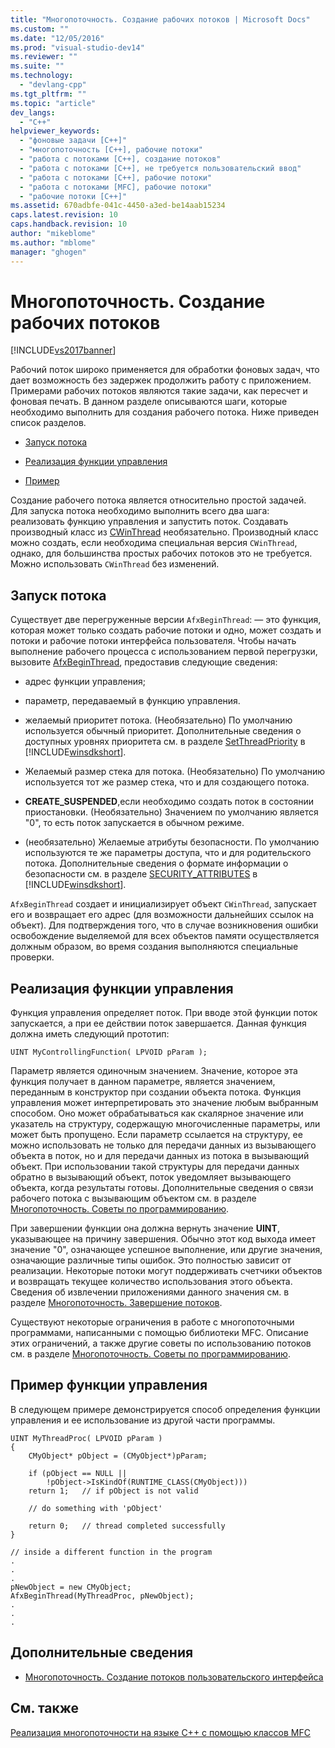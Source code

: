```yaml
---
title: "Многопоточность. Создание рабочих потоков | Microsoft Docs"
ms.custom: ""
ms.date: "12/05/2016"
ms.prod: "visual-studio-dev14"
ms.reviewer: ""
ms.suite: ""
ms.technology: 
  - "devlang-cpp"
ms.tgt_pltfrm: ""
ms.topic: "article"
dev_langs: 
  - "C++"
helpviewer_keywords: 
  - "фоновые задачи [C++]"
  - "многопоточность [C++], рабочие потоки"
  - "работа с потоками [C++], создание потоков"
  - "работа с потоками [C++], не требуется пользовательский ввод"
  - "работа с потоками [C++], рабочие потоки"
  - "работа с потоками [MFC], рабочие потоки"
  - "рабочие потоки [C++]"
ms.assetid: 670adbfe-041c-4450-a3ed-be14aab15234
caps.latest.revision: 10
caps.handback.revision: 10
author: "mikeblome"
ms.author: "mblome"
manager: "ghogen"
---
```

# Многопоточность. Создание рабочих потоков
[!INCLUDE[vs2017banner](../../assembler/inline/includes/vs2017banner.md)]

Рабочий поток широко применяется для обработки фоновых задач, что дает возможность без задержек продолжить работу с приложением.  Примерами рабочих потоков являются такие задачи, как пересчет и фоновая печать.  В данном разделе описываются шаги, которые необходимо выполнить для создания рабочего потока.  Ниже приведен список разделов.  
  
-   [Запуск потока](#_core_starting_the_thread)  
  
-   [Реализация функции управления](#_core_implementing_the_controlling_function)  
  
-   [Пример](#_core_controlling_function_example)  
  
 Создание рабочего потока является относительно простой задачей.  Для запуска потока необходимо выполнить всего два шага: реализовать функцию управления и запустить поток.  Создавать производный класс из [CWinThread](../../mfc/reference/cwinthread-class.md) необязательно.  Производный класс можно создать, если необходима специальная версия `CWinThread`, однако, для большинства простых рабочих потоков это не требуется.  Можно использовать `CWinThread` без изменений.  
  
##  <a name="_core_starting_the_thread"></a> Запуск потока  
 Существует две перегруженные версии `AfxBeginThread`: — это функция, которая может только создать рабочие потоки и одно, может создать и потоки и рабочие потоки интерфейса пользователя.  Чтобы начать выполнение рабочего процесса с использованием первой перегрузки, вызовите [AfxBeginThread](../Topic/AfxBeginThread.md), предоставив следующие сведения:  
  
-   адрес функции управления;  
  
-   параметр, передаваемый в функцию управления.  
  
-   желаемый приоритет потока. \(Необязательно\)  По умолчанию используется обычный приоритет.  Дополнительные сведения о доступных уровнях приоритета см. в разделе [SetThreadPriority](http://msdn.microsoft.com/library/windows/desktop/ms686277) в [!INCLUDE[winsdkshort](../../atl/reference/includes/winsdkshort_md.md)].  
  
-   Желаемый размер стека для потока. \(Необязательно\)  По умолчанию используется тот же размер стека, что и для создающего потока.  
  
-   **CREATE\_SUSPENDED**,если необходимо создать поток в состоянии приостановки. \(Необязательно\)  Значением по умолчанию является "0", то есть поток запускается в обычном режиме.  
  
-   \(необязательно\) Желаемые атрибуты безопасности.  По умолчанию используются те же параметры доступа, что и для родительского потока.  Дополнительные сведения о формате информации о безопасности см. в разделе [SECURITY\_ATTRIBUTES](http://msdn.microsoft.com/library/windows/desktop/aa379560) в [!INCLUDE[winsdkshort](../../atl/reference/includes/winsdkshort_md.md)].  
  
 `AfxBeginThread` создает и инициализирует объект `CWinThread`, запускает его и возвращает его адрес \(для возможности дальнейших ссылок на объект\).  Для подтверждения того, что в случае возникновения ошибки освобождение выделяемой для всех объектов памяти осуществляется должным образом, во время создания выполняются специальные проверки.  
  
##  <a name="_core_implementing_the_controlling_function"></a> Реализация функции управления  
 Функция управления определяет поток.  При вводе этой функции поток запускается, а при ее действии поток завершается.  Данная функция должна иметь следующий прототип:  
  
```  
UINT MyControllingFunction( LPVOID pParam );  
```  
  
 Параметр является одиночным значением.  Значение, которое эта функция получает в данном параметре, является значением, переданным в конструктор при создании объекта потока.  Функция управления может интерпретировать это значение любым выбранным способом.  Оно может обрабатываться как скалярное значение или указатель на структуру, содержащую многочисленные параметры, или может быть пропущено.  Если параметр ссылается на структуру, ее можно использовать не только для передачи данных из вызывающего объекта в поток, но и для передачи данных из потока в вызывающий объект.  При использовании такой структуры для передачи данных обратно в вызывающий объект, поток уведомляет вызывающего объекта, когда результаты готовы.  Дополнительные сведения о связи рабочего потока с вызывающим объектом см. в разделе [Многопоточность. Советы по программированию](../../parallel/multithreading-programming-tips.md).  
  
 При завершении функции она должна вернуть значение **UINT**, указывающее на причину завершения.  Обычно этот код выхода имеет значение "0", означающее успешное выполнение, или другие значения, означающие различные типы ошибок.  Это полностью зависит от реализации.  Некоторые потоки могут поддерживать счетчики объектов и возвращать текущее количество использования этого объекта.  Сведения об извлечении приложениями данного значения см. в разделе [Многопоточность. Завершение потоков](../../parallel/multithreading-terminating-threads.md).  
  
 Существуют некоторые ограничения в работе с многопоточными программами, написанными с помощью библиотеки MFC.  Описание этих ограничений, а также другие советы по использованию потоков см. в разделе [Многопоточность. Советы по программированию](../../parallel/multithreading-programming-tips.md).  
  
##  <a name="_core_controlling_function_example"></a> Пример функции управления  
 В следующем примере демонстрируется способ определения функции управления и ее использование из другой части программы.  
  
```  
UINT MyThreadProc( LPVOID pParam )  
{  
    CMyObject* pObject = (CMyObject*)pParam;  
  
    if (pObject == NULL ||  
        !pObject->IsKindOf(RUNTIME_CLASS(CMyObject)))  
    return 1;   // if pObject is not valid  
  
    // do something with 'pObject'  
  
    return 0;   // thread completed successfully  
}  
  
// inside a different function in the program  
.  
.  
.  
pNewObject = new CMyObject;  
AfxBeginThread(MyThreadProc, pNewObject);  
.  
.  
.  
```  
  
## Дополнительные сведения  
  
-   [Многопоточность. Создание потоков пользовательского интерфейса](../../parallel/multithreading-creating-user-interface-threads.md)  
  
## См. также  
 [Реализация многопоточности на языке C\+\+ с помощью классов MFC](../../parallel/multithreading-with-cpp-and-mfc.md)